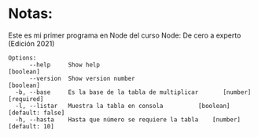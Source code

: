 # Notas:
Este es mi primer programa en Node del curso Node: De cero a experto (Edición 2021)

```
Options:
      --help     Show help                                             [boolean]
      --version  Show version number                                   [boolean]
  -b, --base     Es la base de la tabla de multiplicar       [number] [required]
  -l, --listar   Muestra la tabla en consola          [boolean] [default: false]
  -h, --hasta    Hasta que número se requiere la tabla    [number] [default: 10]
  ```